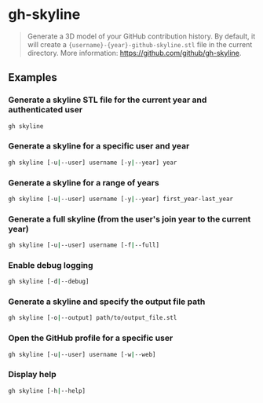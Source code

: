 # gh-skyline

> Generate a 3D model of your GitHub contribution history. By default, it will create a `{username}-{year}-github-skyline.stl` file in the current directory. More information: <https://github.com/github/gh-skyline>.

## Examples

### Generate a skyline STL file for the current year and authenticated user

```bash
gh skyline
```

### Generate a skyline for a specific user and year

```bash
gh skyline [-u|--user] username [-y|--year] year
```

### Generate a skyline for a range of years

```bash
gh skyline [-u|--user] username [-y|--year] first_year-last_year
```

### Generate a full skyline (from the user's join year to the current year)

```bash
gh skyline [-u|--user] username [-f|--full]
```

### Enable debug logging

```bash
gh skyline [-d|--debug]
```

### Generate a skyline and specify the output file path

```bash
gh skyline [-o|--output] path/to/output_file.stl
```

### Open the GitHub profile for a specific user

```bash
gh skyline [-u|--user] username [-w|--web]
```

### Display help

```bash
gh skyline [-h|--help]
```
